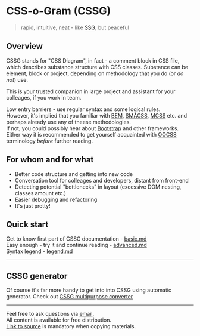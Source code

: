 # CSS-o-Gram (CSSG)
> rapid, intuitive, neat - like [SSG](http://en.wikipedia.org/wiki/Steyr_SSG_69), but peaceful

## Overview

CSSG stands for "CSS Diagram", in fact - a comment block in CSS file, which describes substance structure with CSS classes. Substance can be element, block or project, depending on methodology that you do (or _do not_) use.

This is your trusted companion in large project and assistant for your colleages, if you work in team.

Low entry barriers - use regular syntax and some logical rules.  
However, it's implied that you familiar with [BEM](http://ru.bem.info/method/), [SMACSS](http://smacss.com/), [MCSS](https://github.com/operatino/MCSS) etc. and perhaps already use any of theese methodologies.  
If not, you could possibly hear about [Bootstrap](http://twitter.github.io/bootstrap/) and other frameworks.  
Either way it is recommended to get yourself acquainted with [OOCSS](http://oocss.org/) terminology _before_ further reading.

## For whom and for what

* Better code structure and getting into new code
* Conversation tool for colleages and developers, distant from front-end
* Detecting potential "bottlenecks" in layout (excessive DOM nesting, classes amount etc.)
* Easier debugging and refactoring
* It's just pretty!

## Quick start

Get to know first part of CSSG documentation - [basic.md](basic.md)  
Easy enough - try it and continue reading - [advanced.md](advanced.md)  
Syntax legend - [legend.md](legend.md)

-----

## CSSG generator

Of course it's far more handy to get into into CSSG using automatic generator.
Check out [CSSG multipurpose converter](https://github.com/XOP/css-o-gram_tool)

-----

Feel free to ask questions via [email](mailto:wdybih@gmail.com).  
All content is available for free distribution.  
[Link to source](https://github.com/XOP/css-o-gram) is mandatory when copying materials.
